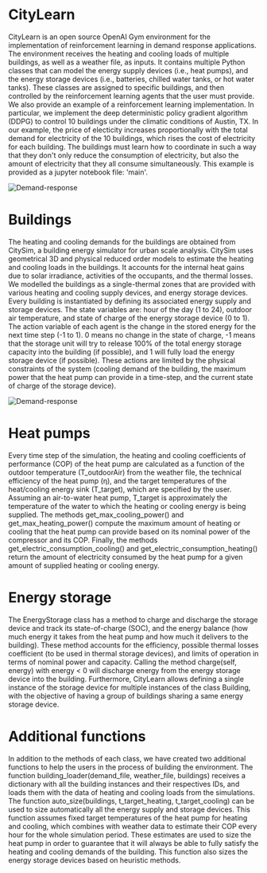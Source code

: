 # CityLearn
CityLearn is  an open source OpenAI Gym environment for the implementation of reinforcement learning in demand response applications.
The environment receives the heating and cooling loads of multiple buildings, as well as a weather file, as inputs. It contains multiple Python classes that can model the energy supply devices (i.e., heat pumps), and the energy storage devices (i.e., batteries, chilled water tanks, or hot water tanks). These classes are assigned to specific buildings, and then controlled by the reinforcement learning agents that the user must provide.
We also provide an example of a reinforcement learning implementation. In particular, we implement the deep deterministic policy gradient algorithm (DDPG) to control 10 buildings under the climatic conditions of Austin, TX. In our example, the price of electicity increases proportionally with the total demand for electricity of the 10 buildings, which rises the cost of electricity for each building. The buildings must learn how to coordinate in such a way that they don't only reduce the consumption of electricity, but also the amount of electricity that they all consume simultaneously. This example is provided as a jupyter notebook file: 'main'.

![Demand-response](https://github.com/intelligent-environments-lab/CityLearn/blob/master/images/dr.jpg)

# Buildings
The heating and cooling demands for the buildings are obtained from CitySim, a building energy simulator for urban scale analysis. CitySim uses geometrical 3D and physical reduced order models to estimate the heating and cooling loads in the buildings. It accounts for the internal heat gains due to solar irradiance, activities of the occupants, and the thermal losses. We modelled the buildings as a single-thermal zones that are provided with various heating and cooling supply devices, and energy storage devices. Every building is instantiated by defining its associated energy supply and storage devices.
The state variables are: hour of the day (1 to 24), outdoor air temperature, and state of charge of the energy storage device (0 to 1). The action variable of each agent is the change in the stored energy for the next time step (-1 to 1). 0 means no change in the state of charge, -1 means that the storage unit will try to release 100% of the total energy storage capacity into the building (if possible), and 1 will fully load the energy storage device (if possible). These actions are limited by the physical constraints of the system (cooling demand of the building, the maximum power that the heat pump can provide in a time-step, and the current state of charge of the storage device).

![Demand-response](https://github.com/intelligent-environments-lab/CityLearn/blob/master/images/agents.jpg)

# Heat pumps
Every time step of the simulation, the heating and cooling coefficients of performance (COP) of the heat pump are calculated as a function of the outdoor temperature (T_outdoorAir) from the weather file, the technical efficiency of the heat pump (η), and the target temperatures of the heat/cooling energy sink (T_target), which are specified by the user. Assuming an air-to-water heat pump, T_target is approximately the temperature of the water to which the heating or cooling energy is being supplied.
The methods get_max_cooling_power() and get_max_heating_power() compute the maximum amount of heating or cooling that the heat pump can provide based on its nominal power of the compressor and its COP. Finally, the methods get_electric_consumption_cooling() and get_electric_consumption_heating() return the amount of electricity consumed by the heat pump for a given amount of supplied heating or cooling energy.
# Energy storage
The EnergyStorage class has a method to charge and discharge the storage device and track its state-of-charge (SOC), and the energy balance (how much energy it takes from the heat pump and how much it delivers to the building). These method accounts for the efficiency, possible thermal losses coefficient (to be used in thermal storage devices), and limits of operation in terms of nominal power and capacity. Calling the method charge(self, energy) with energy < 0 will discharge energy from the energy storage device into the building. Furthermore, CityLearn allows defining a single instance of the storage device for multiple instances of the class Building, with the objective of having a group of buildings sharing a same energy storage device.
# Additional functions
In addition to the methods of each class, we have created two additional functions to help the users in the process of building the environment.
The function building_loader(demand_file, weather_file, buildings) receives a dictionary with all the building instances and their respectives IDs, and loads them with the data of heating and cooling loads from the simulations.
The function auto_size(buildings, t_target_heating, t_target_cooling) can be used to size automatically all the energy supply and storage devices. This function assumes fixed target temperatures of the heat pump for heating and cooling, which combines with weather data to estimate their COP every hour for the whole simulation period. These estimates are used to size the heat pump in order to guarantee that it will always be able to fully satisfy the heating and cooling demands of the building. This function also sizes the energy storage devices based on heuristic methods.
